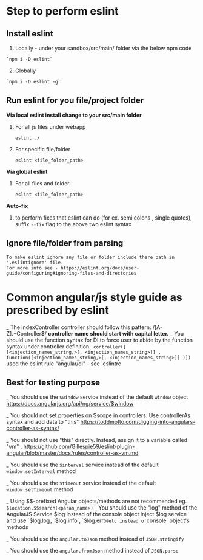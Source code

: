 # Step to perform eslint

##  Install eslint 
  1. Locally - under your sandbox/src/main/ folder via the below npm code

    `npm i -D eslint`
  2. Globally 

    `npm i -D eslint -g`

##  Run eslint for you file/project folder
  **Via local eslint install change to your src/main folder**
  1. For all js files under webapp

      `eslint ./`
      
  2. For specific file/folder

      `eslint <file_folder_path>`

  **Via global eslint**
  1. For all files and folder

      `eslint <file_folder_path>`

  **Auto-fix**
  1. to perform fixes that eslint can do (for ex. semi colons , single quotes), suffix 
  `--fix` flag to the above two eslint syntax

##  Ignore file/folder from parsing
    To make eslint ignore any file or folder include there path in '.eslintignore' file. 
    For more info see - https://eslint.org/docs/user-guide/configuring#ignoring-files-and-directories


# Common angular/js style guide as prescribed by eslint 

_ The indexController controller should follow this pattern: /[A-Z].*Controller$/ 
**controller name should start with capital letter.**
_ You should use the function syntax for DI 
to force user to abide by the function syntax under controller definition `.controller([ [<injection_names_string,>[, <injection_names_string>]] , function([<injection_names_string,>[, <injection_names_string>]] )])` 
used the eslint rule "angular/di" - see .eslintrc

##  Best for testing purpose
_ You should use the `$window` service instead of the default `window` object https://docs.angularjs.org/api/ng/service/$window

_ You should not set properties on $scope in controllers. Use controllerAs syntax and add data to "this" https://toddmotto.com/digging-into-angulars-controller-as-syntax/ 

_ You should not use "this" directly. Instead, assign it to a variable called "vm" ,  https://github.com/Gillespie59/eslint-plugin-angular/blob/master/docs/rules/controller-as-vm.md

_ You should use the `$interval` service instead of the default `window.setInterval` method 

_ You should use the `$timeout` service instead of the default `window.setTimeout` method

_ Using $$-prefixed Angular objects/methods are not recommended
  eg. ` $location.$$search(<paran_name>) `
_ You should use the "log" method of the AngularJS Service $log instead of the console object
  inject $log service and use `$log.log`, `$log.info`, `$log.error` etc instead of `console` object's methods

_ You should use the `angular.toJson` method instead of `JSON.stringify`

_ You should use the `angular.fromJson` method instead of `JSON.parse`
